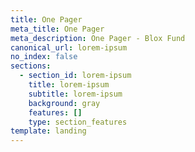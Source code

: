 ```yaml
---
title: One Pager
meta_title: One Pager
meta_description: One Pager - Blox Fund
canonical_url: lorem-ipsum
no_index: false
sections:
  - section_id: lorem-ipsum
    title: lorem-ipsum
    subtitle: lorem-ipsum
    background: gray
    features: []
    type: section_features
template: landing
---
```

